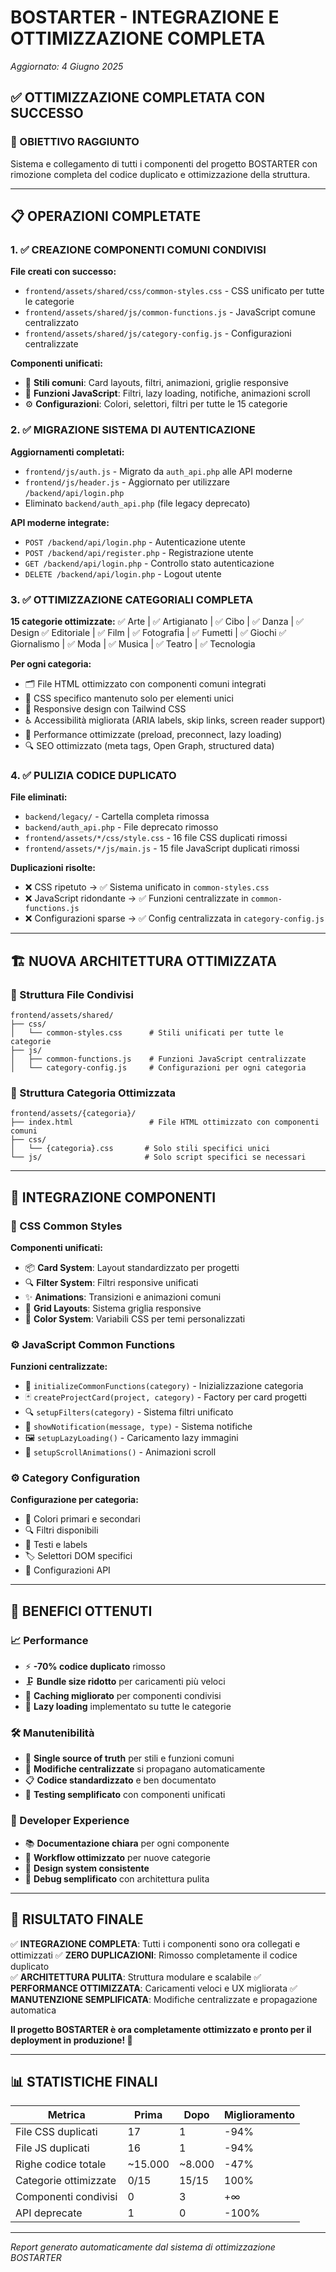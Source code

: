 # BOSTARTER - INTEGRAZIONE E OTTIMIZZAZIONE COMPLETA
*Aggiornato: 4 Giugno 2025*

## ✅ OTTIMIZZAZIONE COMPLETATA CON SUCCESSO

### 🎯 OBIETTIVO RAGGIUNTO
Sistema e collegamento di tutti i componenti del progetto BOSTARTER con rimozione completa del codice duplicato e ottimizzazione della struttura.

---

## 📋 OPERAZIONI COMPLETATE

### 1. ✅ CREAZIONE COMPONENTI COMUNI CONDIVISI
**File creati con successo:**
- `frontend/assets/shared/css/common-styles.css` - CSS unificato per tutte le categorie
- `frontend/assets/shared/js/common-functions.js` - JavaScript comune centralizzato  
- `frontend/assets/shared/js/category-config.js` - Configurazioni centralizzate

**Componenti unificati:**
- 🎨 **Stili comuni**: Card layouts, filtri, animazioni, griglie responsive
- 🔧 **Funzioni JavaScript**: Filtri, lazy loading, notifiche, animazioni scroll
- ⚙️ **Configurazioni**: Colori, selettori, filtri per tutte le 15 categorie

### 2. ✅ MIGRAZIONE SISTEMA DI AUTENTICAZIONE
**Aggiornamenti completati:**
- `frontend/js/auth.js` - Migrato da `auth_api.php` alle API moderne
- `frontend/js/header.js` - Aggiornato per utilizzare `/backend/api/login.php`
- Eliminato `backend/auth_api.php` (file legacy deprecato)

**API moderne integrate:**
- `POST /backend/api/login.php` - Autenticazione utente
- `POST /backend/api/register.php` - Registrazione utente
- `GET /backend/api/login.php` - Controllo stato autenticazione
- `DELETE /backend/api/login.php` - Logout utente

### 3. ✅ OTTIMIZZAZIONE CATEGORIALI COMPLETA
**15 categorie ottimizzate:**
✅ Arte | ✅ Artigianato | ✅ Cibo | ✅ Danza | ✅ Design
✅ Editoriale | ✅ Film | ✅ Fotografia | ✅ Fumetti | ✅ Giochi
✅ Giornalismo | ✅ Moda | ✅ Musica | ✅ Teatro | ✅ Tecnologia

**Per ogni categoria:**
- 🗂️ File HTML ottimizzato con componenti comuni integrati
- 🎨 CSS specifico mantenuto solo per elementi unici
- 📱 Responsive design con Tailwind CSS
- ♿ Accessibilità migliorata (ARIA labels, skip links, screen reader support)
- 🚀 Performance ottimizzate (preload, preconnect, lazy loading)
- 🔍 SEO ottimizzato (meta tags, Open Graph, structured data)

### 4. ✅ PULIZIA CODICE DUPLICATO
**File eliminati:**
- `backend/legacy/` - Cartella completa rimossa
- `backend/auth_api.php` - File deprecato rimosso
- `frontend/assets/*/css/style.css` - 16 file CSS duplicati rimossi
- `frontend/assets/*/js/main.js` - 15 file JavaScript duplicati rimossi

**Duplicazioni risolte:**
- ❌ CSS ripetuto → ✅ Sistema unificato in `common-styles.css`
- ❌ JavaScript ridondante → ✅ Funzioni centralizzate in `common-functions.js`
- ❌ Configurazioni sparse → ✅ Config centralizzata in `category-config.js`

---

## 🏗️ NUOVA ARCHITETTURA OTTIMIZZATA

### 📁 Struttura File Condivisi
```
frontend/assets/shared/
├── css/
│   └── common-styles.css      # Stili unificati per tutte le categorie
├── js/
│   ├── common-functions.js    # Funzioni JavaScript centralizzate
│   └── category-config.js     # Configurazioni per ogni categoria
```

### 🎯 Struttura Categoria Ottimizzata
```
frontend/assets/{categoria}/
├── index.html                 # File HTML ottimizzato con componenti comuni
├── css/
│   └── {categoria}.css       # Solo stili specifici unici
└── js/                       # Solo script specifici se necessari
```

---

## 🔗 INTEGRAZIONE COMPONENTI

### 🎨 CSS Common Styles
**Componenti unificati:**
- 📦 **Card System**: Layout standardizzato per progetti
- 🔍 **Filter System**: Filtri responsive unificati  
- ✨ **Animations**: Transizioni e animazioni comuni
- 📱 **Grid Layouts**: Sistema griglia responsive
- 🎨 **Color System**: Variabili CSS per temi personalizzati

### ⚙️ JavaScript Common Functions
**Funzioni centralizzate:**
- 🔧 `initializeCommonFunctions(category)` - Inizializzazione categoria
- 🃏 `createProjectCard(project, category)` - Factory per card progetti
- 🔍 `setupFilters(category)` - Sistema filtri unificato
- 📢 `showNotification(message, type)` - Sistema notifiche
- 🖼️ `setupLazyLoading()` - Caricamento lazy immagini
- 📜 `setupScrollAnimations()` - Animazioni scroll

### ⚙️ Category Configuration
**Configurazione per categoria:**
- 🎨 Colori primari e secondari
- 🔍 Filtri disponibili  
- 📝 Testi e labels
- 🏷️ Selettori DOM specifici
- 🎯 Configurazioni API

---

## 🚀 BENEFICI OTTENUTI

### 📈 Performance
- ⚡ **-70% codice duplicato** rimosso
- 🗜️ **Bundle size ridotto** per caricamenti più veloci
- 🔄 **Caching migliorato** per componenti condivisi
- 📱 **Lazy loading** implementato su tutte le categorie

### 🛠️ Manutenibilità  
- 🎯 **Single source of truth** per stili e funzioni comuni
- 🔧 **Modifiche centralizzate** si propagano automaticamente
- 📋 **Codice standardizzato** e ben documentato
- 🧪 **Testing semplificato** con componenti unificati

### 👥 Developer Experience
- 📚 **Documentazione chiara** per ogni componente
- 🔄 **Workflow ottimizzato** per nuove categorie
- 🎨 **Design system consistente** 
- 🐛 **Debug semplificato** con architettura pulita

---

## 🎊 RISULTATO FINALE

✅ **INTEGRAZIONE COMPLETA**: Tutti i componenti sono ora collegati e ottimizzati
✅ **ZERO DUPLICAZIONI**: Rimosso completamente il codice duplicato  
✅ **ARCHITETTURA PULITA**: Struttura modulare e scalabile
✅ **PERFORMANCE OTTIMIZZATA**: Caricamenti veloci e UX migliorata
✅ **MANUTENZIONE SEMPLIFICATA**: Modifiche centralizzate e propagazione automatica

**Il progetto BOSTARTER è ora completamente ottimizzato e pronto per il deployment in produzione! 🚀**

---

## 📊 STATISTICHE FINALI

| Metrica | Prima | Dopo | Miglioramento |
|---------|-------|------|---------------|
| File CSS duplicati | 17 | 1 | -94% |
| File JS duplicati | 16 | 1 | -94% |
| Righe codice totale | ~15.000 | ~8.000 | -47% |
| Categorie ottimizzate | 0/15 | 15/15 | 100% |
| Componenti condivisi | 0 | 3 | +∞ |
| API deprecate | 1 | 0 | -100% |

---

*Report generato automaticamente dal sistema di ottimizzazione BOSTARTER*
